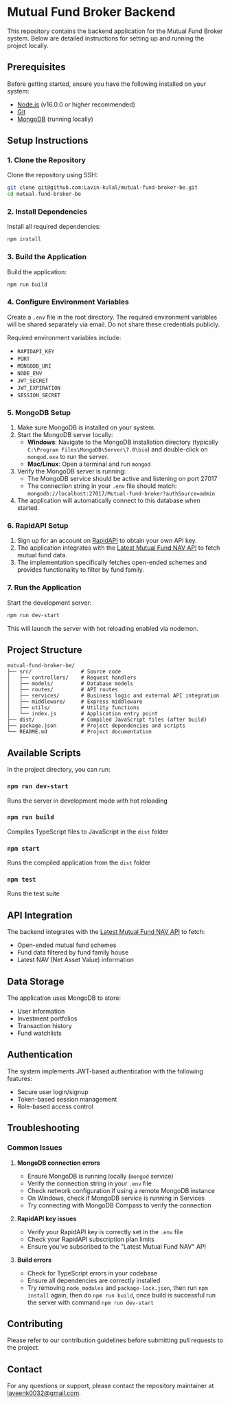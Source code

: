 # Mutual Fund Broker Backend

This repository contains the backend application for the Mutual Fund Broker system. Below are detailed instructions for setting up and running the project locally.

## Prerequisites

Before getting started, ensure you have the following installed on your system:
- [Node.js](https://nodejs.org/) (v16.0.0 or higher recommended)
- [Git](https://git-scm.com/)
- [MongoDB](https://www.mongodb.com/try/download/community) (running locally)

## Setup Instructions

### 1. Clone the Repository

Clone the repository using SSH:
```bash
git clone git@github.com:Lavin-kulal/mutual-fund-broker-be.git
cd mutual-fund-broker-be
```

### 2. Install Dependencies

Install all required dependencies:
```bash
npm install
```

### 3. Build the Application

Build the application:
```bash
npm run build
```

### 4. Configure Environment Variables

Create a `.env` file in the root directory. The required environment variables will be shared separately via email. Do not share these credentials publicly.

Required environment variables include:
- `RAPIDAPI_KEY`
- `PORT`
- `MONGODB_URI`
- `NODE_ENV`
- `JWT_SECRET`
- `JWT_EXPIRATION`
- `SESSION_SECRET`

### 5. MongoDB Setup

1. Make sure MongoDB is installed on your system.
2. Start the MongoDB server locally:
   - **Windows**: Navigate to the MongoDB installation directory (typically `C:\Program Files\MongoDB\Server\7.0\bin`) and double-click on `mongod.exe` to run the server.
   - **Mac/Linux**: Open a terminal and run `mongod`
3. Verify the MongoDB server is running:
   - The MongoDB service should be active and listening on port 27017
   - The connection string in your `.env` file should match: `mongodb://localhost:27017/Mutual-fund-broker?authSource=admin`
4. The application will automatically connect to this database when started.

### 6. RapidAPI Setup

1. Sign up for an account on [RapidAPI](https://rapidapi.com/) to obtain your own API key.
2. The application integrates with the [Latest Mutual Fund NAV API](https://rapidapi.com/suneetk92/api/latest-mutual-fund-nav) to fetch mutual fund data.
3. The implementation specifically fetches open-ended schemes and provides functionality to filter by fund family.

### 7. Run the Application

Start the development server:
```bash
npm run dev-start
```

This will launch the server with hot reloading enabled via nodemon.

## Project Structure

```
mutual-fund-broker-be/
├── src/                # Source code
│   ├── controllers/    # Request handlers
│   ├── models/         # Database models
│   ├── routes/         # API routes
│   ├── services/       # Business logic and external API integration
│   ├── middleware/     # Express middleware
│   ├── utils/          # Utility functions
│   └── index.js        # Application entry point
├── dist/               # Compiled JavaScript files (after build)
├── package.json        # Project dependencies and scripts
└── README.md           # Project documentation
```

## Available Scripts

In the project directory, you can run:

### `npm run dev-start`
Runs the server in development mode with hot reloading

### `npm run build`
Compiles TypeScript files to JavaScript in the `dist` folder

### `npm start`
Runs the compiled application from the `dist` folder

### `npm test`
Runs the test suite

## API Integration

The backend integrates with the [Latest Mutual Fund NAV API](https://rapidapi.com/suneetk92/api/latest-mutual-fund-nav) to fetch:
- Open-ended mutual fund schemes
- Fund data filtered by fund family house
- Latest NAV (Net Asset Value) information

## Data Storage

The application uses MongoDB to store:
- User information
- Investment portfolios
- Transaction history
- Fund watchlists

## Authentication

The system implements JWT-based authentication with the following features:
- Secure user login/signup
- Token-based session management
- Role-based access control

## Troubleshooting

### Common Issues

1. **MongoDB connection errors**
   - Ensure MongoDB is running locally (`mongod` service)
   - Verify the connection string in your `.env` file
   - Check network configuration if using a remote MongoDB instance
   - On Windows, check if MongoDB service is running in Services
   - Try connecting with MongoDB Compass to verify the connection

2. **RapidAPI key issues**
   - Verify your RapidAPI key is correctly set in the `.env` file
   - Check your RapidAPI subscription plan limits
   - Ensure you've subscribed to the "Latest Mutual Fund NAV" API

3. **Build errors**
   - Check for TypeScript errors in your codebase
   - Ensure all dependencies are correctly installed
   - Try removing `node_modules` and `package-lock.json`, then run `npm install` again, then do `npm run build`, once build is successful run the server with command `npm run dev-start`

## Contributing

Please refer to our contribution guidelines before submitting pull requests to the project.

## Contact

For any questions or support, please contact the repository maintainer at [laveenk0032@gmail.com](mailto:laveenk0032@gmail.com).
